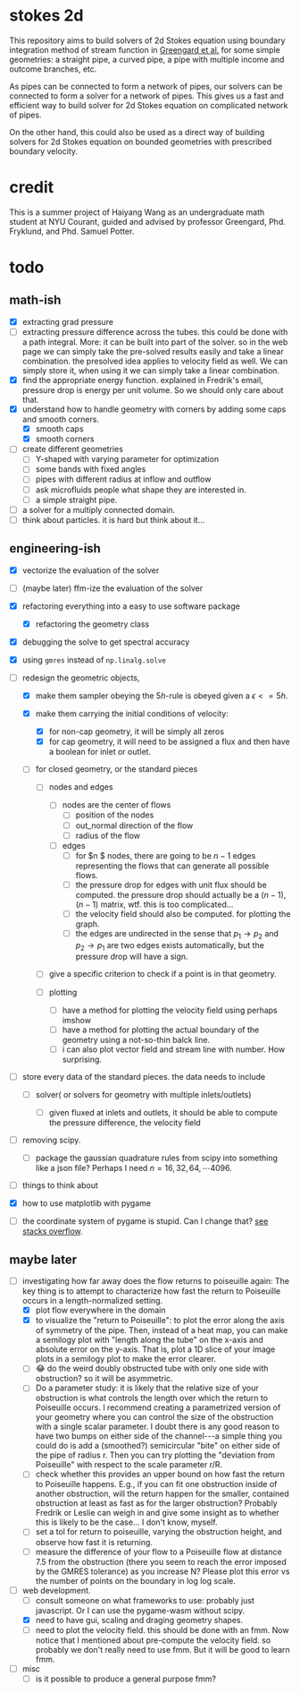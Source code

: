 # stokes 2d

This repository aims to build solvers of 2d Stokes equation using boundary integration method of stream function in [Greengard et al.](https://www.sciencedirect.com/science/article/pii/S0021999196901023?via%3Dihub) for some simple geometries: a straight pipe, a curved pipe, a pipe with multiple income and outcome branches, etc.

As pipes can be connected to form a network of pipes, our solvers can be connected to form a solver for a network of pipes. This gives us a fast and efficient way to build solver for 2d Stokes equation on complicated network of pipes.

On the other hand, this could also be used as a direct way of building solvers for 2d Stokes equation on bounded geometries with prescribed boundary velocity.

# credit

This is a summer project of Haiyang Wang as an undergraduate math student at NYU Courant, guided and advised by professor Greengard, Phd. Fryklund, and Phd. Samuel Potter.

# todo

## math-ish

- [X] extracting grad pressure
- [ ] extracting pressure difference across the tubes. this could be done with a path integral. More: it can be built into part of the solver. so in the web page we can simply take the pre-solved results easily and take a linear combination. the presolved idea applies to velocity field as well. We can simply store it, when using it we can simply take a linear combination.
- [X] find the appropriate energy function. explained in Fredrik's email, pressure drop is energy per unit volume. So we should only care about that.
- [X] understand how to handle geometry with corners by adding some caps and smooth corners.
  - [X] smooth caps
  - [X] smooth corners
- [ ] create different geometries
  - [ ] Y-shaped with varying parameter for optimization
  - [ ] some bands with fixed angles
  - [ ] pipes with different radius at inflow and outflow
  - [ ] ask microfluids people what shape they are interested in.
  - [ ] a simple straight pipe.
- [ ] a solver for a multiply connected domain.
- [ ] think about particles. it is hard but think about it...

## engineering-ish

- [X] vectorize the evaluation of the solver
- [ ] (maybe later) ffm-ize the evaluation of the solver
- [X] refactoring everything into a easy to use software package

  - [X] refactoring the geometry class
- [X] debugging the solve to get spectral accuracy
- [X] using `gmres` instead of `np.linalg.solve`
- [ ] redesign the geometric objects,

  - [X] make them sampler obeying the $5h$-rule is obeyed given a $\epsilon <= 5h$.
  - [X] make them carrying the initial conditions of velocity:

    - [X] for non-cap geometry, it will be simply all zeros
    - [X] for cap geometry, it will need to be assigned a flux and then have a boolean for inlet or outlet.
  - [ ] for closed geometry, or the standard pieces

    - [ ] nodes and edges

      - [ ] nodes are the center of flows
        - [ ] position of the nodes
        - [ ] out_normal direction of the flow
        - [ ] radius of the flow
      - [ ] edges
        - [ ] for $n $ nodes, there are going to be $n-1$ edges representing the flows that can generate all possible flows.
        - [ ] the pressure drop for edges with unit flux should be computed. the pressure drop should actually be a $(n-1),(n-1)$ matrix, wtf. this is too complicated... 
        - [ ] the velocity field should also be computed. for plotting the graph.
        - [ ] the edges are undirected in the sense that $p_1\to p_2$ and $p_2\to p_1$ are two edges exists automatically, but the pressure drop will have a sign.
    - [ ] give a specific criterion to check if a point is in that geometry.
    - [ ] plotting

      - [ ] have a method for plotting the velocity field using perhaps imshow
      - [ ] have a method for plotting the actual boundary of the geometry using a not-so-thin balck line.
      - [ ] i can also plot vector field and stream line with number. How surprising.
- [ ] store every data of the standard pieces. the data needs to include

  - [ ] solver( or solvers for geometry with multiple inlets/outlets)

    - [ ] given fluxed at inlets and outlets, it should be able to compute the pressure difference, the velocity field
- [ ] removing scipy.

  - [ ] package the gaussian quadrature rules from scipy into something like a json file? Perhaps I need $n=16,32,64,\cdots 4096$.
- [ ] things to think about
- [X] how to use matplotlib with pygame
- [ ] the coordinate system of pygame is stupid. Can I change that? [see stacks overflow](https://stackoverflow.com/questions/10167329/change-the-position-of-the-origin-in-pygame-coordinate-system#:~:text=Is%20it%20possible%20to%20change%20the%20coordinate%20system,and%20use%20it%20just%20before%20drawing%20any%20object.).

## maybe later

- [ ] investigating how far away does the flow returns to poiseuille again: The key thing is to attempt to characterize how fast the return to Poiseuille occurs in a length-normalized setting.
  - [X] plot flow everywhere in the domain
  - [X] to visualize the "return to Poiseuille": to plot the error along the axis of symmetry of the pipe. Then, instead of a heat map, you can make a semilogy plot with "length along the tube" on the x-axis and absolute error on the y-axis. That is, plot a 1D slice of your image plots in a semilogy plot to make the error clearer.
  - [ ] 😂 do the weird doubly obstructed tube with only one side with obstruction? so it will be asymmetric.
  - [ ] Do a parameter study: it is likely that the relative size of your obstruction is what controls the length over which the return to Poiseuille occurs. I recommend creating a parametrized version of your geometry where you can control the size of the obstruction with a single scalar parameter. I doubt there is any good reason to have two bumps on either side of the channel---a simple thing you could do is add a (smoothed?) semicircular "bite" on either side of the pipe of radius r. Then you can try plotting the "deviation from Poiseuille" with respect to the scale parameter r/R.
  - [ ] check whether this provides an upper bound on how fast the return to Poiseuille happens. E.g., if you can fit one obstruction inside of another obstruction, will the return happen for the smaller, contained obstruction at least as fast as for the larger obstruction? Probably Fredrik or Leslie can weigh in and give some insight as to whether this is likely to be the case... I don't know, myself.
  - [ ] set a tol for return to poiseuille, varying the obstruction height, and observe how fast it is returning.
  - [ ] measure the difference of your flow to a Poiseuille flow at distance 7.5 from the obstruction (there you seem to reach the error imposed by the GMRES tolerance) as you increase N? Please plot this error vs the number of points on the boundary in log log scale.
- [ ] web development.
  - [ ] consult someone on what frameworks to use: probably just javascript. Or I can use the pygame-wasm without scipy.
  - [X] need to have gui, scaling and draging geometry shapes.
  - [ ] need to plot the velocity field. this should be done with an fmm. Now notice that I mentioned about pre-compute the velocity field. so probably we don't really need to use fmm. But it will be good to learn fmm.
- [ ] misc
  - [ ] is it possible to produce a general purpose fmm?
